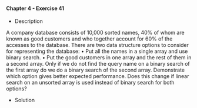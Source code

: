 #### Chapter 4 - Exercise 41

* Description

A company database consists of 10,000 sorted names, 40% of whom are
known as good customers and who together account for 60% of the accesses to
the database. There are two data structure options to consider for representing
the database:
• Put all the names in a single array and use binary search.
• Put the good customers in one array and the rest of them in a second
array. Only if we do not find the query name on a binary search of the
first array do we do a binary search of the second array.
Demonstrate which option gives better expected performance. Does this change
if linear search on an unsorted array is used instead of binary search for both
options?

* Solution

